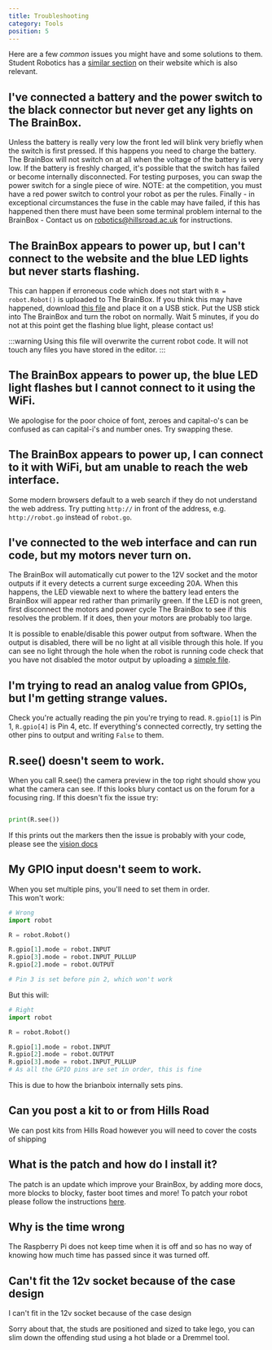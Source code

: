 ```yaml
---
title: Troubleshooting
category: Tools
position: 5
---
```

Here are a few *common* issues you might have and some solutions to them. Student Robotics has a [similar section](https://studentrobotics.org/docs/troubleshooting/) on their website which is also relevant.

## I've connected a battery and the power switch to the black connector but never get any lights on The BrainBox.

Unless the battery is really very low the front led will blink very briefly when the switch is first pressed. If this happens you need to charge the battery. The BrainBox will not switch on at all when the voltage of the battery is very low. If the battery is freshly charged, it's possible that the switch has failed or become internally disconnected. For testing purposes, you can swap the power switch for a single piece of wire. NOTE: at the competition, you must have a red power switch to control your robot as per the rules. Finally - in exceptional circumstances the fuse in the cable may have failed, if this has happened then there must have been some terminal problem internal to the BrainBox - Contact us on robotics@hillsroad.ac.uk for instructions.

## The BrainBox appears to power up, but I can't connect to the website and the blue LED lights but never starts flashing.

This can happen if erroneous code which does not start with `R = robot.Robot()` is uploaded to The BrainBox. If you think this may have happened, download [this file](/main.py) and place it on a USB stick. Put the USB stick into The BrainBox and turn the robot on normally. Wait 5 minutes, if you do not at this point get the flashing blue light, please contact us!

:::warning
Using this file will overwrite the current robot code. It will not touch any files you have stored in the editor.
:::

## The BrainBox appears to power up, the blue LED light flashes but I cannot connect to it using the WiFi.

We apologise for the poor choice of font, zeroes and capital-o's can be confused as can capital-i's and number ones. Try swapping these.

## The BrainBox appears to power up, I can connect to it with WiFi, but am unable to reach the web interface.

Some modern browsers default to a web search if they do not understand the web address. Try putting `http://` in front of the address, e.g. `http://robot.go`  instead of `robot.go`.

## I've connected to the web interface and can run code, but my motors never turn on.

The BrainBox will automatically cut power to the 12V socket and the motor outputs if it every detects a current surge exceeding 20A. When this happens, the LED viewable next to where the battery lead enters the BrainBox will appear red rather than primarily green. If the LED is not green, first disconnect the motors and power cycle The BrainBox to see if this resolves the problem. If it does, then your motors are probably too large.

It is possible to enable/disable this power output from software. When the output is disabled, there will be no light at all visible through this hole. If you can see no light through the hole when the robot is running code check that you have not disabled the motor output by uploading a [simple file](/simple.py).

## I'm trying to read an analog value from GPIOs, but I'm getting strange values.

Check  you're actually reading the pin you're trying to read. `R.gpio[1]` is Pin 1, `R.gpio[4]` is Pin 4, etc. If everything's connected correctly, try setting the other pins to output and writing `False` to them.

## R.see() doesn't seem to work.

When you call R.see() the camera preview in the top right should show you what the camera can see. If this looks blury contact us on the forum for a focusing ring. If this doesn't fix the issue try:
```py

print(R.see())

```
If this prints out the markers then the issue is probably with your code, please see the [vision docs](/programming/vision)

## My GPIO input doesn't seem to work.
When you set multiple pins, you'll need to set them in order.<br/>
This won't work:
```python
# Wrong
import robot

R = robot.Robot()

R.gpio[1].mode = robot.INPUT
R.gpio[3].mode = robot.INPUT_PULLUP
R.gpio[2].mode = robot.OUTPUT

# Pin 3 is set before pin 2, which won't work
```
But this will:
```python
# Right
import robot

R = robot.Robot()

R.gpio[1].mode = robot.INPUT
R.gpio[2].mode = robot.OUTPUT
R.gpio[3].mode = robot.INPUT_PULLUP
# As all the GPIO pins are set in order, this is fine
```

This is due to how the brianboix internally sets pins.

## Can you post a kit to or from Hills Road

We can post kits from Hills Road however you will need to cover the costs of shipping

## What is the patch and how do I install it?

The patch is an update which improve your BrainBox, by adding more docs, more blocks to blocky, faster boot times and more! To patch your robot please follow the instructions [here](/tools/patching-the-robot).

## Why is the time wrong

The Raspberry Pi does not keep time when it is off and so has no way of knowing how much time has passed since it was turned off.

## Can't fit the 12v socket because of the case design

I can't fit in the 12v socket because of the case design

Sorry about that, the studs are positioned and sized to take lego, you can slim down the offending stud using a hot blade or a Dremmel tool.
